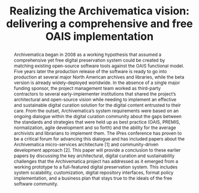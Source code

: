 ---
abstract: Archivematica began in 2008 as a working hypothesis that assumed a comprehensive
  yet free digital preservation system could be created by matching existing open-source
  software tools against the OAIS functional model. Five years later the production
  release of the software is ready to go into production at several major North American
  archives and libraries, while the beta version is already widely-deployed worldwide.
  In the absence of a single major funding sponsor, the project management team worked
  as third-party contractors to several early-implementer institutions that shared
  the project’s architectural and open-source vision while needing to implement an
  effective and sustainable digital curation solution for the digital content entrusted
  to their care. From the outset, Archivematica’s system requirements were based on
  an ongoing dialogue within the digital curation community about the gaps between
  the standards and strategies that were held up as best practice (OAIS, PREMIS, normalization,
  agile development and so forth) and the ability for the average archivists and librarians
  to implement them. The iPres conference has proven to be a critical forum for advancing
  this dialogue and has included papers about the Archivematica micro-services architecture
  [1] and community-driven development approach [2]. This paper will provide a conclusion
  to these earlier papers by discussing the key architectural, digital curation and
  sustainability challenges that the Archivematica project has addressed as it emerged
  from a working prototype to a full-featured digital preservation system. This includes
  system scalability, customization, digital repository interfaces, format policy
  implementation, and a business plan that stays true to the ideals of the free software
  community.
creators:
- van Garderen, Peter
- C. Mumma, Courtney
date: null
document_url: https://services.phaidra.univie.ac.at/api/object/o:378058/download
grand_parent: iPRES
institutions: []
keywords:
- archivematica
- digital preservation
- archives
- oais
- migration
- formats
- premis
- mets
- agile development
- open-source
- lisbon
landing_page_url: https://phaidra.univie.ac.at/o:378058
language: eng
layout: publication
license: CC BY-SA 2.0 AT
notes_url: null
parent: iPRES 2013
presentation_url: null
publication_type: paper
size: 244995
source_name: iPRES
title: 'Realizing the Archivematica vision: delivering a comprehensive and free OAIS
  implementation'
year: 2013
---
